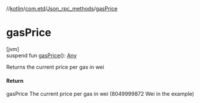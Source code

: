 //[kotlin](../../../index.md)/[com.etd](../index.md)/[Json_rpc_methods](index.md)/[gasPrice](gas-price.md)

# gasPrice

[jvm]\
suspend fun [gasPrice](gas-price.md)(): [Any](https://kotlinlang.org/api/latest/jvm/stdlib/kotlin/-any/index.html)

Returns the current price per gas in wei

#### Return

gasPrice The current price per gas in wei (8049999872 Wei in the example)
